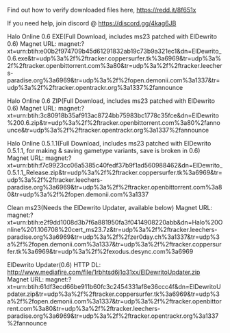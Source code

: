 Find out how to verify downloaded files here, https://redd.it/8f651x
 
If you need help, join discord @ https://discord.gg/4kag6JB
 
Halo Online 0.6 EXE(Full Download, includes ms23 patched with ElDewrito 0.6)
Magnet URL: magnet:?xt=urn:btih:e00b2f974709b45d61291832ab19c73b9a321ec1&dn=ElDewrito_0.6.exe&tr=udp%3a%2f%2ftracker.coppersurfer.tk%3a6969&tr=udp%3a%2f%2ftracker.openbittorrent.com%3a80&tr=udp%3a%2f%2ftracker.leechers-paradise.org%3a6969&tr=udp%3a%2f%2fopen.demonii.com%3a1337&tr=udp%3a%2f%2ftracker.opentrackr.org%3a1337%2fannounce
 
Halo Online 0.6 ZIP(Full Download, includes ms23 patched with ElDewrito 0.6)
Magnet URL: magnet:?xt=urn:btih:3c80918b35af913ac8724bb75983bc1778c35fce&dn=ElDewrito%200.6.zip&tr=udp%3a%2f%2ftracker.openbittorrent.com%3a80%2fannounce&tr=udp%3a%2f%2ftracker.opentrackr.org%3a1337%2fannounce
 
Halo Online 0.5.1.1(Full Download, includes ms23 patched with ElDewrito 0.5.1.1, for making & saving gametype variants, save is broken in 0.6)
Magnet URL: magnet:?xt=urn:btih:f7c9923cc06a5385c40fedf37b9f1ad560988462&dn=ElDewrito_0.5.1.1_Release.zip&tr=udp%3a%2f%2ftracker.coppersurfer.tk%3a6969&tr=udp%3a%2f%2ftracker.leechers-paradise.org%3a6969&tr=udp%3a%2f%2ftracker.openbittorrent.com%3a80&tr=udp%3a%2f%2fopen.demonii.com%3a1337
 
Clean ms23(Needs the ElDewrito Updater, available below)
Magnet URL: magnet:?xt=urn:btih:e2f9dd1008d3b7f6a881950fa3f0414908220abb&dn=Halo%20Online%201.106708%20cert_ms23.7z&tr=udp%3a%2f%2ftracker.leechers-paradise.org%3a6969&tr=udp%3a%2f%2fzer0day.ch%3a1337&tr=udp%3a%2f%2fopen.demonii.com%3a1337&tr=udp%3a%2f%2ftracker.coppersurfer.tk%3a6969&tr=udp%3a%2f%2fexodus.desync.com%3a6969
 
ElDewrito Updater(0.6)
HTTP DL: http://www.mediafire.com/file/1rbhtsd6j1q31xx/ElDewritoUpdater.zip
Magnet URL: magnet:?xt=urn:btih:61df3ecd66be911b60fc3c2454331af8e36ccc4f&dn=ElDewritoUpdater.zip&tr=udp%3a%2f%2ftracker.coppersurfer.tk%3a6969&tr=udp%3a%2f%2fopen.demonii.com%3a1337&tr=udp%3a%2f%2ftracker.openbittorrent.com%3a80&tr=udp%3a%2f%2ftracker.leechers-paradise.org%3a6969&tr=udp%3a%2f%2ftracker.opentrackr.org%3a1337%2fannounce
